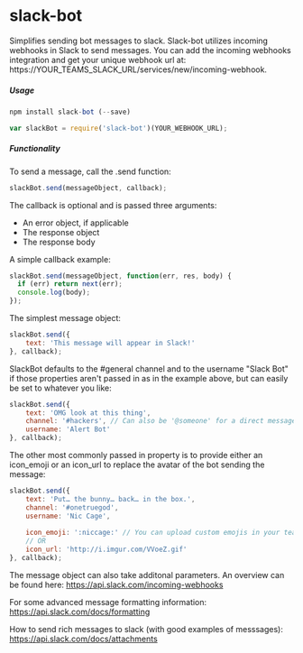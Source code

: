# slack-bot
Simplifies sending bot messages to slack.
Slack-bot utilizes incoming webhooks in Slack to send messages. You can add the incoming webhooks integration and get your unique webhook url at: https://YOUR_TEAMS_SLACK_URL/services/new/incoming-webhook.

##### Usage
```javascript
npm install slack-bot (--save)

var slackBot = require('slack-bot')(YOUR_WEBHOOK_URL);
```
##### Functionality
To send a message, call the .send function:
```javascript
slackBot.send(messageObject, callback);
```

The callback is optional and is passed three arguments:
* An error object, if applicable
* The response object
* The response body

A simple callback example:
```javascript
slackBot.send(messageObject, function(err, res, body) {
  if (err) return next(err);
  console.log(body);
});
```

The simplest message object:
```javascript
slackBot.send({
    text: 'This message will appear in Slack!'
}, callback);
```
SlackBot defaults to the #general channel and to the username "Slack Bot" if those properties aren't passed in as in the example above, but can easily be set to whatever you like:
```javascript
slackBot.send({
    text: 'OMG look at this thing',
    channel: '#hackers', // Can also be '@someone' for a direct message
    username: 'Alert Bot'
}, callback);
```
The other most commonly passed in property is to provide either an icon_emoji or an icon_url to replace the avatar of the bot sending the message:
```javascript
slackBot.send({
    text: 'Put… the bunny… back… in the box.',
    channel: '#onetruegod',
    username: 'Nic Cage',
    
    icon_emoji: ':niccage:' // You can upload custom emojis in your team settings
    // OR
    icon_url: 'http://i.imgur.com/VVoeZ.gif'
}, callback);
```
The message object can also take additonal parameters. An overview can be found here: https://api.slack.com/incoming-webhooks

For some advanced message formatting information: https://api.slack.com/docs/formatting

How to send rich messages to slack (with good examples of messsages): https://api.slack.com/docs/attachments
